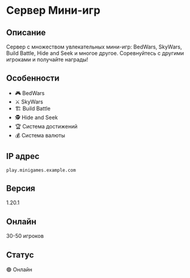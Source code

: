 # Сервер Мини-игр

## Описание
Сервер с множеством увлекательных мини-игр: BedWars, SkyWars, Build Battle, Hide and Seek и многое другое. Соревнуйтесь с другими игроками и получайте награды!

## Особенности
- 🎮 BedWars
- ⚔️ SkyWars  
- 🏗️ Build Battle
- 🕵️ Hide and Seek
- 🏆 Система достижений
- 💰 Система валюты

## IP адрес
`play.minigames.example.com`

## Версия
1.20.1

## Онлайн
30-50 игроков

## Статус
🟢 Онлайн 